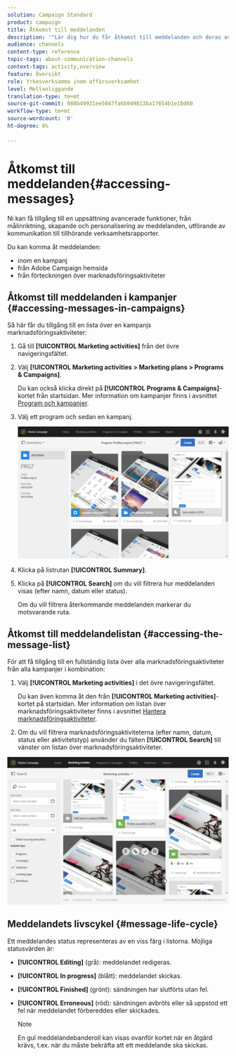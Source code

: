```yaml
---
solution: Campaign Standard
product: campaign
title: Åtkomst till meddelanden
description: '"Lär dig hur du får åtkomst till meddelanden och deras avancerade funktioner: skapande, målinriktning, personalisering, utförande och rapportering."'
audience: channels
content-type: reference
topic-tags: about-communication-channels
context-tags: activity,overview
feature: Översikt
role: Yrkesverksamma inom affärsverksamhet
level: Mellanliggande
translation-type: tm+mt
source-git-commit: 088b49931ee5047fa6b949813ba17654b1e10d60
workflow-type: tm+mt
source-wordcount: '0'
ht-degree: 0%

---
```



# Åtkomst till meddelanden{#accessing-messages}

Ni kan få tillgång till en uppsättning avancerade funktioner, från målinriktning, skapande och personalisering av meddelanden, utförande av kommunikation till tillhörande verksamhetsrapporter.

Du kan komma åt meddelanden:

* inom en kampanj
* från Adobe Campaign hemsida
* från förteckningen över marknadsföringsaktiviteter

## Åtkomst till meddelanden i kampanjer {#accessing-messages-in-campaigns}

Så här får du tillgång till en lista över en kampanjs marknadsföringsaktiviteter:

1. Gå till **[!UICONTROL Marketing activities]** från det övre navigeringsfältet.
1. Välj **[!UICONTROL Marketing activities > Marketing plans > Programs & Campaigns]**.

   Du kan också klicka direkt på **[!UICONTROL Programs & Campaigns]**-kortet från startsidan. Mer information om kampanjer finns i avsnittet [Program och kampanjer](../../start/using/programs-and-campaigns.md).

1. Välj ett program och sedan en kampanj.

   ![](assets/delivery_list_1.png)

1. Klicka på listrutan **[!UICONTROL Summary]**.
1. Klicka på **[!UICONTROL Search]** om du vill filtrera hur meddelanden visas (efter namn, datum eller status).

   Om du vill filtrera återkommande meddelanden markerar du motsvarande ruta.

## Åtkomst till meddelandelistan {#accessing-the-message-list}

För att få tillgång till en fullständig lista över alla marknadsföringsaktiviteter från alla kampanjer i kombination:

1. Välj **[!UICONTROL Marketing activities]** i det övre navigeringsfältet.

   Du kan även komma åt den från **[!UICONTROL Marketing activities]**-kortet på startsidan. Mer information om listan över marknadsföringsaktiviteter finns i avsnittet [Hantera marknadsföringsaktiviteter](../../start/using/marketing-activities.md#creating-a-marketing-activity).

1. Om du vill filtrera marknadsföringsaktiviteterna (efter namn, datum, status eller aktivitetstyp) använder du fälten **[!UICONTROL Search]** till vänster om listan över marknadsföringsaktiviteter.

![](assets/delivery_list_2.png)

## Meddelandets livscykel {#message-life-cycle}

Ett meddelandes status representeras av en viss färg i listorna. Möjliga statusvärden är:

* **[!UICONTROL Editing]** (grå): meddelandet redigeras.
* **[!UICONTROL In progress]** (blått): meddelandet skickas.
* **[!UICONTROL Finished]** (grönt): sändningen har slutförts utan fel.
* **[!UICONTROL Erroneous]** (röd): sändningen avbröts eller så uppstod ett fel när meddelandet förbereddes eller skickades.

   >[!NOTE]
   >
   >En gul meddelandebanderoll kan visas ovanför kortet när en åtgärd krävs, t.ex. när du måste bekräfta att ett meddelande ska skickas.
